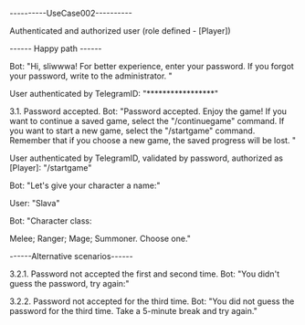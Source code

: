 ----------UseCase002----------

Authenticated and authorized user (role defined - [Player])

------ Happy path ------

Bot: "Hi, sliwwwa! For better experience, enter your password. If you forgot your password, write to the administrator. "

User authenticated by TelegramID: "*****************"

3.1. Password accepted. Bot: "Password accepted. Enjoy the game! If you want to continue a saved game, select the "/continuegame" command. If you want to start a new game, select the "/startgame" command. Remember that if you choose a new game, the saved progress will be lost. "

User authenticated by TelegramID, validated by password, authorized as [Player]: "/startgame"

Bot: "Let's give your character a name:"

User: "Slava"

Bot: "Character class:

Melee;
Ranger;
Mage;
Summoner.
Choose one."

------Alternative scenarios------

3.2.1. Password not accepted the first and second time. Bot: "You didn't guess the password, try again:"

3.2.2. Password not accepted for the third time. Bot: "You did not guess the password for the third time. Take a 5-minute break and try again."
